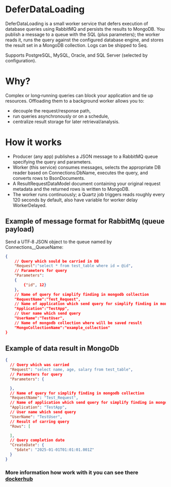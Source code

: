 # DeferDataLoading

DeferDataLoading is a small worker service that defers execution of database queries using RabbitMQ and persists the results to MongoDB. You publish a message to a queue with the SQL (plus parameters); the worker reads it, runs the query against the configured database engine, and stores the result set in a MongoDB collection. Logs can be shipped to Seq.

Supports PostgreSQL, MySQL, Oracle, and SQL Server (selected by configuration).

# Why?
Complex or long‑running queries can block your application and tie up resources. Offloading them to a background worker allows you to:
- decouple the request/response path,
- run queries asynchronously or on a schedule,
- centralize result storage for later retrieval/analysis.

# How it works
- Producer (any app) publishes a JSON message to a RabbitMQ queue specifying the query and parameters.
- Worker (this service) consumes messages, selects the appropriate DB reader based on Connections:DbName, executes the query, and converts rows to BsonDocuments.
- A ResultRequestDataModel document containing your original request metadata and the returned rows is written to MongoDB.
- The worker runs continuously; a Quartz job triggers reads roughly every 120 seconds by default, also have variable for worker delay WorkerDelayed.

## Example of message format for RabbitMq (queue payload)
Send a UTF‑8 JSON object to the queue named by Connections__QueueName:
``` json
{
	// Query which sould be carried in DB
	"Request":"select * from test_table where id = @id", 
	// Parameters for query
	"Parameters":
	{
		{"id", 12}
	},
	// Name of query for simplify finding in mongodb collection
	"RequestName":"Test_Request",
	// Name of application which send query for simplify finding in mongodb collection
	"Application":"TestApp",
	// User name which send query
	"UserName":"TestUser",
	// Name of mongodb collection where will be saved result
	"MongoCollectionName":"example_collection"
}
```

## Example of data result in MongoDb
``` json
{
  // Query which was carried
  "Request": "select name, age, salary from test_table",
  // Parameters for query
  "Parameters": {

  },
  // Name of query for simplify finding in mongodb collection
  "RequestName": "Test_Request",
  // Name of application which send query for simplify finding in mongodb collection
  "Application": "TestApp",
  // User name which send query
  "UserName": "TestUser",
  // Result of carring query
  "Rows": [

  ],
  // Query completion date
  "CreateDate": {
    "$date": "2025-01-01T01:01:01.001Z"
  }
}
```

### More information how work with it you can see there [dockerhub](https://hub.docker.com/r/vladteresch/deferdataloading) 


